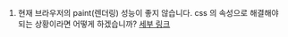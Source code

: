 1. 현재 브라우저의 paint(렌더링) 성능이 좋지 않습니다. css 의 속성으로 해결해야 되는 상황이라면 어떻게 하겠습니까? [세부 링크](css/will-change/README.md)
